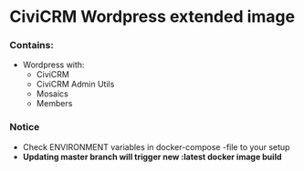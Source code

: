 # CiviCRM Wordpress extended image

### Contains:

* Wordpress with:
  * CiviCRM
  * CiviCRM Admin Utils
  * Mosaics
  * Members

### Notice

* Check ENVIRONMENT variables in docker-compose -file to your setup
* **Updating master branch will trigger new :latest docker image build**
